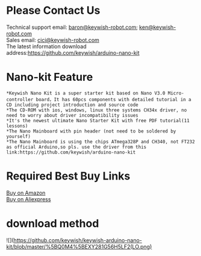 # Please Contact Us
Technical support email: baron@keywish-robot.com; ken@keywish-robot.com</br>
Sales email: cici@keywish-robot.com</br>
The latest information download address:https://github.com/keywish/arduino-nano-kit

# Nano-kit Feature
`*Keywish Nano Kit is a super starter kit based on Nano V3.0 Micro-controller board，It has 60pcs components with detailed tutorial in a CD including project introduction and source code`</br>
`*The CD-ROM with ios, windows, linux three systems CH34x driver, no need to worry about driver incompatibility issues`</br>
`*It's the newest ultimate Nano Starter Kit with free PDF tutorial(11 lessons)`</br>
`*The Nano Mainboard with pin header (not need to be soldered by yourself)`</br>
`*The Nano Mainboard is using the chips ATmega328P and CH340, not FT232 as official Arduino,so pls. use the driver from this link:https://github.com/keywish/arduino-nano-kit`</br>

# Required Best Buy Links
[Buy on Amazon](https://www.amazon.com/dp/B077ZN85MZ) </br>
[Buy on Aliexpress](https://www.aliexpress.com/store/product/Keywish-Nano-Super-Starter-Kit-With-Detailed-Tutorial-11-Lessons-User-Manual-Code-Library-For-Arduino/3269016_32845813810.html?spm=2114.12010615.0.0.3dc454149f6k4x)

# download method
![](https://github.com/keywish/keywish-arduino-nano-kit/blob/master/%5BQ0M4%5BEXY281G56H5LF2(LO.png) 

